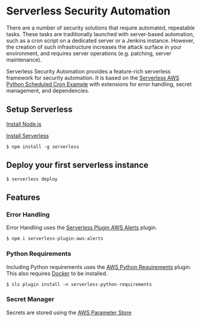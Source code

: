 # Serverless Security Automation

There are a number of security solutions that require automated, repeatable tasks. These tasks are traditionally launched with server-based automation, such as a cron script on a dedicated server or a Jenkins instance. However, the creation of such infrastructure increases the attack surface in your environment, and requires server operations (e.g. patching, server maintenance). 

Serverless Security Automation provides a feature-rich serverless framework for security automation. It is based on the [Serverless AWS Python Scheduled Cron Example](https://github.com/serverless/examples/tree/master/aws-python-scheduled-cron) with extensions for error handling, secret management, and dependencies.

## Setup Serverless
[Install Node.js](https://nodejs.org/en/download/)

[Install Serverless](https://serverless.com/framework/docs/providers/aws/guide/installation/)

`$ npm install -g serverless`

## Deploy your first serverless instance
`$ serverless deploy`

## Features

### Error Handling

Error Handling uses the [Serverless Plugin AWS Alerts](https://github.com/ACloudGuru/serverless-plugin-aws-alerts) plugin. 

`$ npm i serverless-plugin-aws-alerts`

### Python Requirements

Including Python requirements uses the [AWS Python Requirements](https://github.com/UnitedIncome/serverless-python-requirements) plugin. This also requires [Docker](https://www.docker.com/get-started) to be installed.

`$ sls plugin install -n serverless-python-requirements`


### Secret Manager

Secrets are stored using the [AWS Parameter Store](https://docs.aws.amazon.com/systems-manager/latest/userguide/systems-manager-paramstore.html)